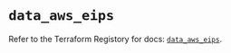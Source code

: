 # `data_aws_eips`

Refer to the Terraform Registory for docs: [`data_aws_eips`](https://registry.terraform.io/providers/hashicorp/aws/4.66.1/docs/data-sources/eips).

